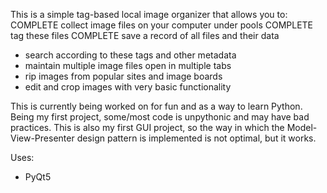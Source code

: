This is a simple tag-based local image organizer that allows you to: 
  COMPLETE collect image files on your computer under pools
  COMPLETE tag these files
  COMPLETE save a record of all files and their data
  - search according to these tags and other metadata
  - maintain multiple image files open in multiple tabs
  - rip images from popular sites and image boards
  - edit and crop images with very basic functionality
  
This is currently being worked on for fun and as a way to learn Python.
Being my first project, some/most code is unpythonic and may have bad practices.
This is also my first GUI project, so the way in which the Model-View-Presenter
design pattern is implemented is not optimal, but it works.

Uses:
  - PyQt5
